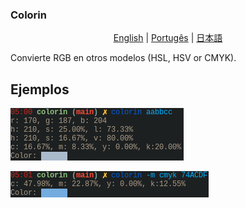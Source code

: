 ### Colorin

<p align="center">
	<a href="../README-en.md">English</a> |
	<a href="README-pt.md">Portugês</a> |
	<a href="README-jp.md">日本語</a>
</p>

Convierte RGB en otros modelos (HSL, HSV or CMYK).

## Ejemplos

![normal](../imgs/normal.png)

![cmyk](../imgs/cmyk.png)
